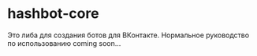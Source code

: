 # hashbot-core

Это либа для создания ботов для ВКонтакте. Нормальное руководство по использованию coming soon...
